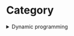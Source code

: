 # Category

<details>
<summary> Dynamic programming </summary>

* Overlapping subproblems
* Recycling the previous answers
* Memoization / Caching
  * Bottom-up / Tabulation
  * Top-down (using recursive call)


| Number                                         | Title                       |
| ---------------------------------------------- | --------------------------- |
| [11053](https://www.acmicpc.net/problem/11053) | 가장 긴 증가하는 부분 수열  |
| [14003](https://www.acmicpc.net/problem/14003) | 가장 긴 증가하는 부분 수열5 |
| [12865](https://www.acmicpc.net/problem/12865) | 평범한 배낭                 |
</details>